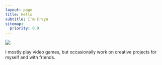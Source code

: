 ```yaml
---
layout: page
title: Hello
subtitle: I'm Crayu
sitemap:
  priority: 0.9
---
```


<img src="{{ '/assets/img/pudhina.jpg' | prepend: site.baseurl }}" id="about-img">

<div id="describe-text">
	<p>I mostly play video games, but occasionally work on creative projects for myself and with friends.</p>
</div>
